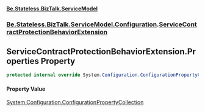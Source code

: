#### [Be.Stateless.BizTalk.ServiceModel](README.md 'README')
### [Be.Stateless.BizTalk.ServiceModel.Configuration](Be.Stateless.BizTalk.ServiceModel.Configuration.md 'Be.Stateless.BizTalk.ServiceModel.Configuration').[ServiceContractProtectionBehaviorExtension](ServiceContractProtectionBehaviorExtension.md 'Be.Stateless.BizTalk.ServiceModel.Configuration.ServiceContractProtectionBehaviorExtension')

## ServiceContractProtectionBehaviorExtension.Properties Property

```csharp
protected internal override System.Configuration.ConfigurationPropertyCollection Properties { get; }
```

#### Property Value
[System.Configuration.ConfigurationPropertyCollection](https://docs.microsoft.com/en-us/dotnet/api/System.Configuration.ConfigurationPropertyCollection 'System.Configuration.ConfigurationPropertyCollection')